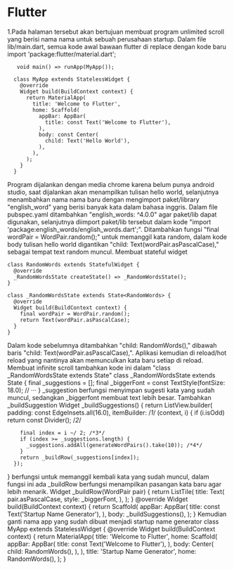 # Flutter

1.Pada halaman tersebut akan bertujuan membuat program unlimited scroll yang berisi nama nama untuk sebuah perusahaan startup. Dalam file lib/main.dart, semua kode awal bawaan       flutter di replace dengan kode baru
     import 'package:flutter/material.dart';

       void main() => runApp(MyApp());

      class MyApp extends StatelessWidget {
        @override
        Widget build(BuildContext context) {
          return MaterialApp(
            title: 'Welcome to Flutter',
            home: Scaffold(
              appBar: AppBar(
                title: const Text('Welcome to Flutter'),
              ),
              body: const Center(
                child: Text('Hello World'),
              ),
            ),
          );
        }
      }
   Program dijalankan dengan media chrome karena belum punya android studio, saat dijalankan akan menampilkan tulisan hello world, selanjutnya menambahkan nama nama baru dengan    mengimport paket/library "english_word" yang berisi banyak kata dalam bahasa inggris. Dalam file pubspec.yaml ditambahkan "english_words: ^4.0.0" agar paket/lib dapat            digunakan, selanjutnya diimport paket/lib tersebut dalam kode "import 'package:english_words/english_words.dart';". Ditambahkan fungsi "final wordPair = WordPair.random();"      untuk memanggil kata random, dalam kode body tulisan hello world digantikan "child: Text(wordPair.asPascalCase)," sebagai tempat text random muncul. Membuat stateful widget 
    
    class RandomWords extends StatefulWidget {
      @override
      _RandomWordsState createState() => _RandomWordsState();
    }

    class _RandomWordsState extends State<RandomWords> {
      @override
      Widget build(BuildContext context) {
        final wordPair = WordPair.random();
        return Text(wordPair.asPascalCase);
      }
    }
   Dalam kode sebelumnya ditambahkan "child: RandomWords()," dibawah baris "child: Text(wordPair.asPascalCase),". Aplikasi kemudian di reload/hot reload yang nantinya akan          memunculkan kata baru setiap di reload. Membuat infinite scroll tambahkan kode ini dalam "class _RandomWordsState extends State<RandomWords>"
	  class _RandomWordsState extends State<RandomWords> {
	    final _suggestions = <WordPair>[];
	    final _biggerFont = const TextStyle(fontSize: 18.0);
	    // ···
	  }
  _suggestion berfungsi menyimpan sugesti kata yang sudah muncul, sedangkan _biggerfont membuat text lebih besar. Tambahkan _buildSuggestion
  Widget _buildSuggestions() {
  return ListView.builder(
      padding: const EdgeInsets.all(16.0),
      itemBuilder: /*1*/ (context, i) {
        if (i.isOdd) return const Divider(); /*2*/

        final index = i ~/ 2; /*3*/
        if (index >= _suggestions.length) {
          _suggestions.addAll(generateWordPairs().take(10)); /*4*/
        }
        return _buildRow(_suggestions[index]);
      });
}
  berfungsi untuk memanggil kembali kata yang sudah muncul, dalam fungsi ini ada _buildRow berfungsi menampilkan pasangan kata baru agar lebih menarik.
    Widget _buildRow(WordPair pair) {
    return ListTile(
      title: Text(
        pair.asPascalCase,
        style: _biggerFont,
      ),
    );
  }
    @override
  Widget build(BuildContext context) {
    return Scaffold(
      appBar: AppBar(
        title: const Text('Startup Name Generator'),
      ),
      body: _buildSuggestions(),
    );
  }
  Kemudian ganti nama app yang sudah dibuat menjadi startup name generator 
  class MyApp extends StatelessWidget {
	    @override
    Widget build(BuildContext context) {
	      return MaterialApp(
       title: 'Welcome to Flutter',
       home: Scaffold(
         appBar: AppBar(
           title: const Text('Welcome to Flutter'),
         ),
         body: Center(
           child: RandomWords(),
         ),
       ),
       title: 'Startup Name Generator',
       home: RandomWords(),
	      );
	    }
